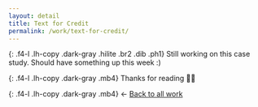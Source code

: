 ```yaml
---
layout: detail
title: Text for Credit
permalink: /work/text-for-credit/
---
```


{: .f4-l .lh-copy .dark-gray .hilite .br2 .dib .ph1}
Still working on this case study. Should have something up this week :)

{: .f4-l .lh-copy .dark-gray .mb4}
Thanks for reading 🙏🏻

{: .f4-l .lh-copy .dark-gray .mb4}
&larr; [Back to all work](/work)
